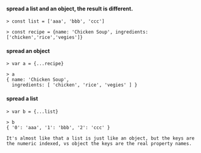 #### spread a list and an object, the result is different.

    > const list = ['aaa', 'bbb', 'ccc']

    > const recipe = {name: 'Chicken Soup', ingredients: ['chicken','rice','vegies']}

#### spread an object

    > var a = {...recipe}

    > a
    { name: 'Chicken Soup',
      ingredients: [ 'chicken', 'rice', 'vegies' ] }

#### spread a list

    > var b = {...list}

    > b
    { '0': 'aaa', '1': 'bbb', '2': 'ccc' }
    
    It's almost like that a list is just like an object, but the keys are the numeric indexed, vs object the keys are the real property names.
